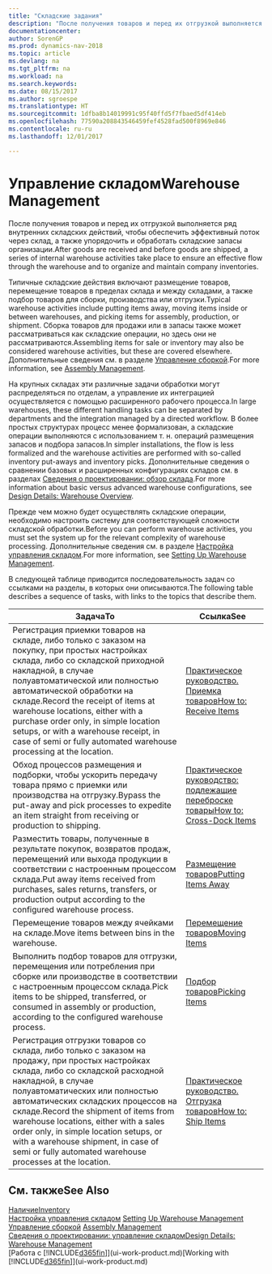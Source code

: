 ```yaml
---
title: "Складские задания"
description: "После получения товаров и перед их отгрузкой выполняется ряд внутренних складских действий, чтобы обеспечить эффективный поток через склад, а также упорядочить и обработать складские запасы организации."
documentationcenter: 
author: SorenGP
ms.prod: dynamics-nav-2018
ms.topic: article
ms.devlang: na
ms.tgt_pltfrm: na
ms.workload: na
ms.search.keywords: 
ms.date: 08/15/2017
ms.author: sgroespe
ms.translationtype: HT
ms.sourcegitcommit: 1dfba8b14019991c95f40ffd5f7fbaed5df414eb
ms.openlocfilehash: 77590a208843546459fef4528fad500f8969e846
ms.contentlocale: ru-ru
ms.lasthandoff: 12/01/2017

---
```

# <a name="warehouse-management"></a><span data-ttu-id="a5a85-103">Управление складом</span><span class="sxs-lookup"><span data-stu-id="a5a85-103">Warehouse Management</span></span>
<span data-ttu-id="a5a85-104">После получения товаров и перед их отгрузкой выполняется ряд внутренних складских действий, чтобы обеспечить эффективный поток через склад, а также упорядочить и обработать складские запасы организации.</span><span class="sxs-lookup"><span data-stu-id="a5a85-104">After goods are received and before goods are shipped, a series of internal warehouse activities take place to ensure an effective flow through the warehouse and to organize and maintain company inventories.</span></span>

<span data-ttu-id="a5a85-105">Типичные складские действия включают размещение товаров, перемещение товаров в пределах склада и между складами, а также подбор товаров для сборки, производства или отгрузки.</span><span class="sxs-lookup"><span data-stu-id="a5a85-105">Typical warehouse activities include putting items away, moving items inside or between warehouses, and picking items for assembly, production, or shipment.</span></span> <span data-ttu-id="a5a85-106">Сборка товаров для продажи или в запасы также может рассматриваться как складские операции, но здесь они не рассматриваются.</span><span class="sxs-lookup"><span data-stu-id="a5a85-106">Assembling items for sale or inventory may also be considered warehouse activities, but these are covered elsewhere.</span></span> <span data-ttu-id="a5a85-107">Дополнительные сведения см. в разделе [Управление сборкой](assembly-assemble-items.md).</span><span class="sxs-lookup"><span data-stu-id="a5a85-107">For more information, see [Assembly Management](assembly-assemble-items.md).</span></span>  

<span data-ttu-id="a5a85-108">На крупных складах эти различные задачи обработки могут распределяться по отделам, а управление их интеграцией осуществляется с помощью расширенного рабочего процесса.</span><span class="sxs-lookup"><span data-stu-id="a5a85-108">In large warehouses, these different handling tasks can be separated by departments and the integration managed by a directed workflow.</span></span> <span data-ttu-id="a5a85-109">В более простых структурах процесс менее формализован, а складские операции выполняются с использованием т. н. операций размещения запасов и подбора запасов.</span><span class="sxs-lookup"><span data-stu-id="a5a85-109">In simpler installations, the flow is less formalized and the warehouse activities are performed with so-called inventory put-aways and inventory picks.</span></span> <span data-ttu-id="a5a85-110">Дополнительные сведения о сравнении базовых и расширенных конфигурациях складов см. в разделах [Сведения о проектировании: обзор склада](design-details-warehouse-overview.md).</span><span class="sxs-lookup"><span data-stu-id="a5a85-110">For more information about basic versus advanced warehouse configurations, see [Design Details: Warehouse Overview](design-details-warehouse-overview.md).</span></span>

<span data-ttu-id="a5a85-111">Прежде чем можно будет осуществлять складские операции, необходимо настроить систему для соответствующей сложности складской обработки.</span><span class="sxs-lookup"><span data-stu-id="a5a85-111">Before you can perform warehouse activities, you must set the system up for the relevant complexity of warehouse processing.</span></span> <span data-ttu-id="a5a85-112">Дополнительные сведения см. в разделе [Настройка управления складом](warehouse-setup-warehouse.md).</span><span class="sxs-lookup"><span data-stu-id="a5a85-112">For more information, see [Setting Up Warehouse Management](warehouse-setup-warehouse.md).</span></span>

 <span data-ttu-id="a5a85-113">В следующей таблице приводится последовательность задач со ссылками на разделы, в которых они описываются.</span><span class="sxs-lookup"><span data-stu-id="a5a85-113">The following table describes a sequence of tasks, with links to the topics that describe them.</span></span>   

|<span data-ttu-id="a5a85-114">**Задача**</span><span class="sxs-lookup"><span data-stu-id="a5a85-114">**To**</span></span>|<span data-ttu-id="a5a85-115">**Ссылка**</span><span class="sxs-lookup"><span data-stu-id="a5a85-115">**See**</span></span>|  
|------------|-------------|  
|<span data-ttu-id="a5a85-116">Регистрация приемки товаров на складе, либо только с заказом на покупку, при простых настройках склада, либо со складской приходной накладной, в случае полуавтоматической или полностью автоматической обработки на складе.</span><span class="sxs-lookup"><span data-stu-id="a5a85-116">Record the receipt of items at warehouse locations, either with a purchase order only, in simple location setups, or with a warehouse receipt, in case of semi or fully automated warehouse processing at the location.</span></span>|[<span data-ttu-id="a5a85-117">Практическое руководство. Приемка товаров</span><span class="sxs-lookup"><span data-stu-id="a5a85-117">How to: Receive Items</span></span>](warehouse-how-receive-items.md)|
|<span data-ttu-id="a5a85-118">Обход процессов размещения и подборки, чтобы ускорить передачу товара прямо с приемки или производства на отгрузку.</span><span class="sxs-lookup"><span data-stu-id="a5a85-118">Bypass the put-away and pick processes to expedite an item straight from receiving or production to shipping.</span></span>|[<span data-ttu-id="a5a85-119">Практическое руководство: подлежащие переброске товары</span><span class="sxs-lookup"><span data-stu-id="a5a85-119">How to: Cross-Dock Items</span></span>](warehouse-how-to-cross-dock-items.md)|    
|<span data-ttu-id="a5a85-120">Разместить товары, полученные в результате покупок, возвратов продаж, перемещений или выхода продукции в соответствии с настроенным процессом склада.</span><span class="sxs-lookup"><span data-stu-id="a5a85-120">Put away items received from purchases, sales returns, transfers, or production output according to the configured warehouse process.</span></span>|[<span data-ttu-id="a5a85-121">Размещение товаров</span><span class="sxs-lookup"><span data-stu-id="a5a85-121">Putting Items Away</span></span>](warehouse-put-away-items.md)|
|<span data-ttu-id="a5a85-122">Перемещение товаров между ячейками на складе.</span><span class="sxs-lookup"><span data-stu-id="a5a85-122">Move items between bins in the warehouse.</span></span>|[<span data-ttu-id="a5a85-123">Перемещение товаров</span><span class="sxs-lookup"><span data-stu-id="a5a85-123">Moving Items</span></span>](warehouse-move-items.md)|
|<span data-ttu-id="a5a85-124">Выполнить подбор товаров для отгрузки, перемещения или потребления при сборке или производстве в соответствии с настроенным процессом склада.</span><span class="sxs-lookup"><span data-stu-id="a5a85-124">Pick items to be shipped, transferred, or consumed in assembly or production, according to the configured warehouse process.</span></span>|[<span data-ttu-id="a5a85-125">Подбор товаров</span><span class="sxs-lookup"><span data-stu-id="a5a85-125">Picking Items</span></span>](warehouse-pick-items.md)|
|<span data-ttu-id="a5a85-126">Регистрация отгрузки товаров со склада, либо только с заказом на продажу, при простых настройках склада, либо со складской расходной накладной, в случае полуавтоматических или полностью автоматических складских процессов на складе.</span><span class="sxs-lookup"><span data-stu-id="a5a85-126">Record the shipment of items from warehouse locations, either with a sales order only, in simple location setups, or with a warehouse shipment, in case of semi or fully automated warehouse processes at the location.</span></span>|[<span data-ttu-id="a5a85-127">Практическое руководство. Отгрузка товаров</span><span class="sxs-lookup"><span data-stu-id="a5a85-127">How to: Ship Items</span></span>](warehouse-how-ship-items.md)|  

## <a name="see-also"></a><span data-ttu-id="a5a85-128">См. также</span><span class="sxs-lookup"><span data-stu-id="a5a85-128">See Also</span></span>  
 [<span data-ttu-id="a5a85-129">Наличие</span><span class="sxs-lookup"><span data-stu-id="a5a85-129">Inventory</span></span>](inventory-manage-inventory.md)  
 <span data-ttu-id="a5a85-130">[Настройка управления складом](warehouse-setup-warehouse.md)   </span><span class="sxs-lookup"><span data-stu-id="a5a85-130">[Setting Up Warehouse Management](warehouse-setup-warehouse.md)   </span></span>  
 <span data-ttu-id="a5a85-131">[Управление сборкой](assembly-assemble-items.md)  </span><span class="sxs-lookup"><span data-stu-id="a5a85-131">[Assembly Management](assembly-assemble-items.md)  </span></span>  
[<span data-ttu-id="a5a85-132">Сведения о проектировании: управление складом</span><span class="sxs-lookup"><span data-stu-id="a5a85-132">Design Details: Warehouse Management</span></span>](design-details-warehouse-management.md)  
 <span data-ttu-id="a5a85-133">[Работа с [!INCLUDE[d365fin](includes/d365fin_md.md)]](ui-work-product.md)</span><span class="sxs-lookup"><span data-stu-id="a5a85-133">[Working with [!INCLUDE[d365fin](includes/d365fin_md.md)]](ui-work-product.md)</span></span>  

